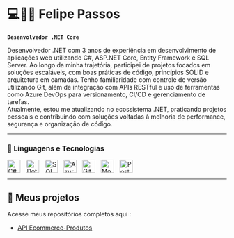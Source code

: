 # 💻👨‍💻 Felipe Passos

**`Desenvolvedor .NET Core`**

Desenvolvedor .NET com 3 anos de experiência em desenvolvimento de aplicações web utilizando C#, ASP.NET Core, Entity Framework e SQL Server. Ao longo da minha trajetória, participei de projetos focados em soluções escaláveis, com boas práticas de código, princípios SOLID e arquitetura em camadas. Tenho familiaridade com controle de versão utilizando Git, além de integração com APIs RESTful e uso de ferramentas como Azure DevOps para versionamento, CI/CD e gerenciamento de tarefas.  
Atualmente, estou me atualizando no ecossistema .NET, praticando projetos pessoais e contribuindo com soluções voltadas à melhoria de performance, segurança e organização de código.

---

### 🤖 Linguagens e Tecnologias

<!-- ícones -->
<img 
    align="left" 
    alt="C#"
    title="C#" 
    width="30px" 
    style="padding-right: 10px;" 
    src="https://cdn.jsdelivr.net/gh/devicons/devicon@latest/icons/csharp/csharp-original.svg" 
/>
<img 
    align="left" 
    alt="DotNetCore" 
    title=".NETCore"
    width="30px" 
    style="padding-right: 10px;" 
    src="https://cdn.jsdelivr.net/gh/devicons/devicon@latest/icons/dotnetcore/dotnetcore-original.svg" 
/>
<img 
    align="left" 
    alt="SQL" 
    title="SQL"
    width="30px" 
    style="padding-right: 10px;" 
    src="https://cdn.jsdelivr.net/gh/devicons/devicon@latest/icons/azuresqldatabase/azuresqldatabase-original.svg" 
/>
<img 
    align="left" 
    alt="Azure"
    title="Azure" 
    width="30px" 
    style="padding-right: 10px;" 
    src="https://cdn.jsdelivr.net/gh/devicons/devicon@latest/icons/azure/azure-original.svg" 
/>
<img 
    align="left" 
    alt="Git" 
    title="Git"
    width="30px" 
    style="padding-right: 10px;" 
    src="https://cdn.jsdelivr.net/gh/devicons/devicon@latest/icons/git/git-original.svg" 
/>
<img 
    align="left" 
    alt="MongoDb"
    title="MongoDB" 
    width="30px" 
    style="padding-right: 10px;" 
    src="https://cdn.jsdelivr.net/gh/devicons/devicon@latest/icons/mongodb/mongodb-original-wordmark.svg" 
/>
<img 
    align="left" 
    alt="Postman" 
    title="Postman"
    width="30px" 
    style="padding-right: 10px;" 
    src="https://cdn.jsdelivr.net/gh/devicons/devicon@latest/icons/postman/postman-original.svg" 
/>

<br clear="left"/>

---

## 🔗 Meus projetos

Acesse meus repositórios completos aqui : <br>

- [API Ecommerce-Produtos](https://github.com/Felipe-Passos03/3-Api-EcomerceProdutos)

<br/>
<br/>
